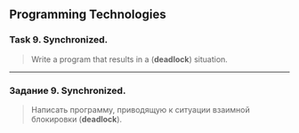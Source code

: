 ## Programming Technologies
### Task 9. Synchronized.
>Write a program that results in a (**deadlock**) situation. 
---
### Задание 9. Synchronized.
>Написать программу, приводящую к ситуации взаимной блокировки (**deadlock**).
